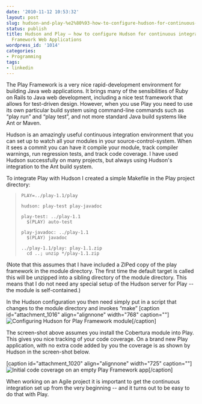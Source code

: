 ```yaml
---
date: '2010-11-12 10:53:32'
layout: post
slug: hudson-and-play-%e2%80%93-how-to-configure-hudson-for-continuous-integration-of-play-framework-web-applications
status: publish
title: Hudson and Play – how to configure Hudson for continuous integration of Play
  Framework Web Applications
wordpress_id: '1014'
categories:
- Programming
tags:
- linkedin
---
```


The Play Framework is a very nice rapid-development environment for building Java web applications.  It brings many of the sensibilities of Ruby on Rails to Java web development, including a nice test framework that allows for test-driven design.  However, when you use Play you need to use its own particular build system using command-line commands such as “play run” and “play test”, and not more standard Java build systems like Ant or Maven.

Hudson is an amazingly useful continuous integration environment that you can set up to watch all your modules in your source-control-system.  When it sees a commit you can have it compile your module, track compiler warnings, run regression tests, and track code coverage.  I have used Hudson successfully on many projects, but always using Hudson's integration to the Ant build system.

To integrate Play with Hudson I created a simple Makefile in the Play project directory:

>
>     PLAY=../play-1.1/play
>
>     hudson: play-test play-javadoc
>
>     play-test: ../play-1.1
>     	$(PLAY) auto-test
>
>     play-javadoc: ../play-1.1
>     	$(PLAY) javadoc
>
>     ../play-1.1/play: play-1.1.zip
>     	cd ..; unzip */play-1.1.zip
>


(Note that this assumes that I have included a ZIPed copy of the play framework in the module directory.  The first time the default target is called this will be unzipped into a sibling directory of the module directory.  This means that I do not need any special setup of the Hudson server for Play -- the module is self-contained.)

In the Hudson configuration you then need simply put in a script that changes to the module directory and invokes “make”
[caption id="attachment_1016" align="alignnone" width="768" caption=""]![Configuring Hudson for Play Framework module](http://www.eamonn.org/blog/wp-content/uploads/2010/11/hudson-play1.png)[/caption]

The screen-shot above assumes you install the Cobertura module into Play.  This gives you nice tracking of your code coverage.  On a brand new Play application, with no extra code added by you the coverage is as shown by Hudson in the screen-shot below.

[caption id="attachment_1020" align="alignnone" width="725" caption=""]![Initial code coverage on an empty Play Framework app](http://www.eamonn.org/blog/wp-content/uploads/2010/11/play-cobertura1.png)[/caption]

When working on an Agile project it is important to get the continuous integration set up from the very beginning -- and it turns out to be easy to do that with Play.

